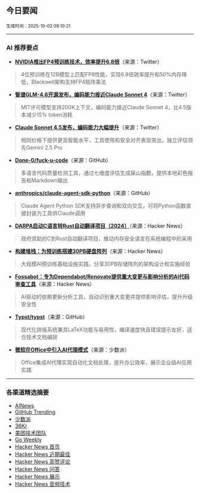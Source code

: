 ## 今日要闻

<sub> 生成时间：2025-10-02 08:10:21</sub>


---

### AI 推荐要点

- **[NVIDIA推出FP4预训练技术，效率提升6.8倍](https://twitter.com/arankomatsuzaki/status/1972869149102858441)**（来源：Twitter）  
> 4位预训练在12B模型上匹配FP8性能，实现6.8倍效率提升和50%内存降低，Blackwell架构支持FP4矩阵乘法

- **[智谱GLM-4.6开源发布，编码能力接近Claude Sonnet 4](https://twitter.com/Zai_org/status/1973034639708344767)**（来源：Twitter）  
> MIT许可模型支持200K上下文，编码能力接近Claude Sonnet 4，比4.5版本减少15% token消耗

- **[Claude Sonnet 4.5发布，编码能力大幅提升](https://twitter.com/ArtificialAnlys/status/1972854742167761204)**（来源：Twitter）  
> 相同价格下提供更高智能水平，工具使用和安全对齐表现突出，独立评估领先Gemini 2.5 Pro

- **[Done-0/fuck-u-code](https://github.com/Done-0/fuck-u-code)**（来源：GitHub）  
> 多语言代码质量检测工具，通过七维度评估生成屎山指数，提供本地彩色报告和Markdown输出

- **[anthropics/claude-agent-sdk-python](https://github.com/anthropics/claude-agent-sdk-python)**（来源：GitHub）  
> Claude Agent Python SDK支持异步查询和双向交互，可将Python函数直接封装为工具供Claude调用

- **[DARPA启动C语言转Rust自动翻译项目（2024）](https://news.ycombinator.com/item?id=45443368)**（来源：Hacker News）  
> 政府资助的C到Rust自动翻译项目，推动内存安全语言在系统编程中的采用

- **[构建堆栈：为预训练搭建30PB硬盘阵列](https://news.ycombinator.com/item?id=45438496)**（来源：Hacker News）  
> 大规模AI预训练基础设施实践，分享30PB存储阵列的架构设计和实施经验

- **[Fossabot：专为Dependabot/Renovate提供重大变更与影响分析的AI代码审查工具](https://news.ycombinator.com/item?id=45439721)**（来源：Hacker News）  
> AI驱动的依赖更新分析工具，自动识别重大变更并提供影响评估，提升升级安全性

- **[Typst/typst](https://github.com/typst/typst)**（来源：GitHub）  
> 现代化排版系统兼具LaTeX功能与易用性，编译速度快且错误提示友好，适合技术文档编排

- **[微软在Office中引入AI代理模式](https://sspai.com/post/102843)**（来源：少数派）  
> Office集成AI代理实现自动化文档处理，提升办公效率，展示企业级AI应用实践

---

### 各渠道精选摘要
- [AINews](./ai_news_summary_2025-10-02.md)
- [GitHub Trending](./github_trending_2025-10-02.md)
- [少数派](./shaoshupai_2025-10-02.md)
- [36Kr](./36kr_summary_2025-10-02.md)
- [美团技术团队](./meituan_2025-10-02.md)
- [Go Weekly](./go_weekly_2025-10-02.md)
- [Hacker News 首页](./hacker_news_frontpage_2025-10-02.md)
- [Hacker News 近期最佳](./hacker_news_best_2025-10-02.md)
- [Hacker News 高赞评论](./hacker_news_top_comments_2025-10-02.md)
- [Hacker News 问答](./hacker_news_ask_2025-10-02.md)
- [Hacker News 展示](./hacker_news_show_2025-10-02.md)
- [Hacker News 音频技术](./hacker_news_audio_tech_2025-10-02.md)